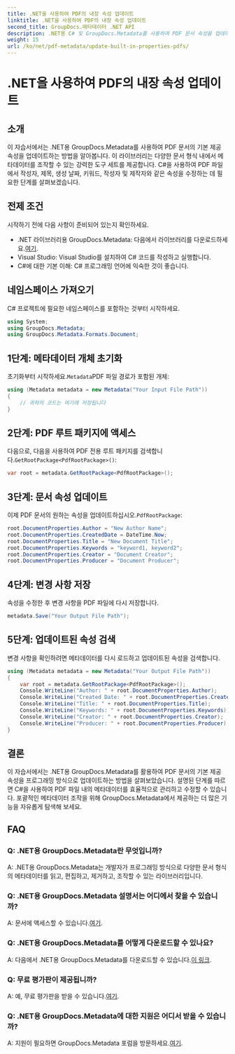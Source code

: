 ```yaml
---
title: .NET을 사용하여 PDF의 내장 속성 업데이트
linktitle: .NET을 사용하여 PDF의 내장 속성 업데이트
second_title: GroupDocs.메타데이터 .NET API
description: .NET용 C# 및 GroupDocs.Metadata를 사용하여 PDF 문서 속성을 업데이트하는 방법을 알아보세요. 저자, 제목, 키워드 등을 프로그래밍 방식으로 수정합니다.
weight: 15
url: /ko/net/pdf-metadata/update-built-in-properties-pdfs/
---
```


# .NET을 사용하여 PDF의 내장 속성 업데이트

## 소개
이 자습서에서는 .NET용 GroupDocs.Metadata를 사용하여 PDF 문서의 기본 제공 속성을 업데이트하는 방법을 알아봅니다. 이 라이브러리는 다양한 문서 형식 내에서 메타데이터를 조작할 수 있는 강력한 도구 세트를 제공합니다. C#을 사용하여 PDF 파일에서 작성자, 제목, 생성 날짜, 키워드, 작성자 및 제작자와 같은 속성을 수정하는 데 필요한 단계를 살펴보겠습니다.
## 전제 조건
시작하기 전에 다음 사항이 준비되어 있는지 확인하세요.
-  .NET 라이브러리용 GroupDocs.Metadata: 다음에서 라이브러리를 다운로드하세요.[여기](https://releases.groupdocs.com/metadata/net/).
- Visual Studio: Visual Studio를 설치하여 C# 코드를 작성하고 실행합니다.
- C#에 대한 기본 이해: C# 프로그래밍 언어에 익숙한 것이 좋습니다.

## 네임스페이스 가져오기
C# 프로젝트에 필요한 네임스페이스를 포함하는 것부터 시작하세요.
```csharp
using System;
using GroupDocs.Metadata;
using GroupDocs.Metadata.Formats.Document;
```
## 1단계: 메타데이터 개체 초기화
 초기화부터 시작하세요.`Metadata`PDF 파일 경로가 포함된 개체:
```csharp
using (Metadata metadata = new Metadata("Your Input File Path"))
{
    // 귀하의 코드는 여기에 저장됩니다
}
```
## 2단계: PDF 루트 패키지에 액세스
 다음으로, 다음을 사용하여 PDF 전용 루트 패키지를 검색합니다.`GetRootPackage<PdfRootPackage>()`:
```csharp
var root = metadata.GetRootPackage<PdfRootPackage>();
```
## 3단계: 문서 속성 업데이트
 이제 PDF 문서의 원하는 속성을 업데이트하십시오.`PdfRootPackage`:
```csharp
root.DocumentProperties.Author = "New Author Name";
root.DocumentProperties.CreatedDate = DateTime.Now;
root.DocumentProperties.Title = "New Document Title";
root.DocumentProperties.Keywords = "keyword1, keyword2";
root.DocumentProperties.Creator = "Document Creator";
root.DocumentProperties.Producer = "Document Producer";
```
## 4단계: 변경 사항 저장
속성을 수정한 후 변경 사항을 PDF 파일에 다시 저장합니다.
```csharp
metadata.Save("Your Output File Path");
```
## 5단계: 업데이트된 속성 검색
변경 사항을 확인하려면 메타데이터를 다시 로드하고 업데이트된 속성을 검색합니다.
```csharp
using (Metadata metadata = new Metadata("Your Output File Path"))
{
    var root = metadata.GetRootPackage<PdfRootPackage>();
    Console.WriteLine("Author: " + root.DocumentProperties.Author);
    Console.WriteLine("Created Date: " + root.DocumentProperties.CreatedDate);
    Console.WriteLine("Title: " + root.DocumentProperties.Title);
    Console.WriteLine("Keywords: " + root.DocumentProperties.Keywords);
    Console.WriteLine("Creator: " + root.DocumentProperties.Creator);
    Console.WriteLine("Producer: " + root.DocumentProperties.Producer);
}
```

## 결론
이 자습서에서는 .NET용 GroupDocs.Metadata를 활용하여 PDF 문서의 기본 제공 속성을 프로그래밍 방식으로 업데이트하는 방법을 살펴보았습니다. 설명된 단계를 따르면 C#을 사용하여 PDF 파일 내의 메타데이터를 효율적으로 관리하고 수정할 수 있습니다. 포괄적인 메타데이터 조작을 위해 GroupDocs.Metadata에서 제공하는 더 많은 기능을 자유롭게 탐색해 보세요.

## FAQ
### Q: .NET용 GroupDocs.Metadata란 무엇입니까?
A: .NET용 GroupDocs.Metadata는 개발자가 프로그래밍 방식으로 다양한 문서 형식의 메타데이터를 읽고, 편집하고, 제거하고, 조작할 수 있는 라이브러리입니다.
### Q: .NET용 GroupDocs.Metadata 설명서는 어디에서 찾을 수 있습니까?
 A: 문서에 액세스할 수 있습니다.[여기](https://tutorials.groupdocs.com/metadata/net/).
### Q: .NET용 GroupDocs.Metadata를 어떻게 다운로드할 수 있나요?
 A: 다음에서 .NET용 GroupDocs.Metadata를 다운로드할 수 있습니다.[이 링크](https://releases.groupdocs.com/metadata/net/).
### Q: 무료 평가판이 제공됩니까?
 A: 예, 무료 평가판을 받을 수 있습니다.[여기](https://releases.groupdocs.com/).
### Q: .NET용 GroupDocs.Metadata에 대한 지원은 어디서 받을 수 있습니까?
 A: 지원이 필요하면 GroupDocs.Metadata 포럼을 방문하세요.[여기](https://forum.groupdocs.com/c/metadata/14).